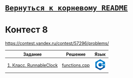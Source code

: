 # [__```Вернуться к корневому README```__](https://github.com/MaximKanevskiy/CFUV/blob/main/README.md)
# Контест 8
https://contest.yandex.ru/contest/57296/problems/

| Задание | Решение | Язык |
| --- | --- | --- |
| [1. Класс. RunnableСlock](https://contest.yandex.ru/contest/57296/problems/1/) | [functions.cpp](https://github.com/MaximKanevskiy/CFUV/blob/main/contest_08/01/classes.cpp) | [<img src="https://github.com/MaximKanevskiy/CFUV/blob/main/img/cpp.png" width="40"/>]() |
